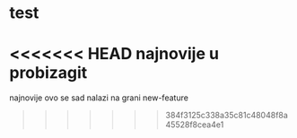 # test
<<<<<<< HEAD
najnovije u probizagit
=======
najnovije
 ovo se sad nalazi na grani new-feature
>>>>>>> 384f3125c338a35c81c48048f8a45528f8cea4e1
